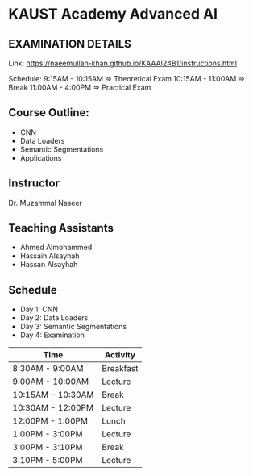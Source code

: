 # KAUST Academy Advanced AI

## EXAMINATION DETAILS

Link:
https://naeemullah-khan.github.io/KAAAI24B1/instructions.html

Schedule:
9:15AM - 10:15AM => Theoretical Exam
10:15AM - 11:00AM => Break
11:00AM - 4:00PM => Practical Exam

## Course Outline:

- CNN
- Data Loaders
- Semantic Segmentations
- Applications

## Instructor

Dr. Muzammal Naseer

## Teaching Assistants

- Ahmed Almohammed
- Hassain Alsayhah
- Hassan Alsayhah

## Schedule

- Day 1: CNN
- Day 2: Data Loaders
- Day 3: Semantic Segmentations
- Day 4: Examination

| Time    | Activity |
| -------- | ------- |
| 8:30AM - 9:00AM  | Breakfast    |
| 9:00AM - 10:00AM | Lecture     |
| 10:15AM - 10:30AM    | Break    |
| 10:30AM - 12:00PM | Lecture |
| 12:00PM - 1:00PM | Lunch |
| 1:00PM - 3:00PM | Lecture |
| 3:00PM - 3:10PM | Break |
| 3:10PM - 5:00PM | Lecture |

